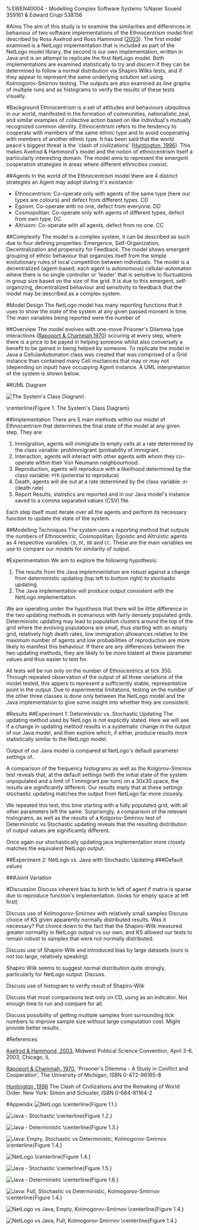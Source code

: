 %SWEN40004 - Modelling Complex Software Systems
%Naser Soueid 359161 & Edward Crupi 538156

#Aims
The aim of this study is to examine the similarities and differences in behaviour of two software implementations of the Ethnocentrism model first described by Ross Axelrod and Ross Hammond ([2003](#references)). The first model examined is a NetLogo implementation that is included as part of the NetLogo model library, the second is our own implementation, written in Java and is an attempt to replicate the first NetLogo model. Both implementations are examined statistically to try and discern if they can be determined to follow a normal distribution via Shapiro Wilks tests, and if they appear to represent the same underlying solution set using Kolmogorov-Smirnov testing. The outputs are also examined as line graphs of multiple runs and as histograms to verify the results of these tests visually.

#Background
Ethnocentrism is a set of attitudes and behaviours ubiquitous in our world, manifested in the formation of communities, nationalistic zeal, and similar examples of collective action based on like individual's mutually recognized common identity. Ethnocentrism refers to the tendency to cooperate with members of the same ethnic type and to avoid cooperating with members of another ethnic type. It has been said that the world peace's biggest threat is the 'clash of civilizations' ([Huntington, 1996](#references)). This makes Axelrod & Hammond's model and the notion of ethnocentrism itself a particularly interesting domain. The model aims to represent the emergent cooperation strategies in areas where different ethnicities coexist.

##Agents
In the world of the Ethnocentrism model there are 4 distinct strategies an Agent may adopt during it's existance:

- Ethnocentrism: Co-operate only with agents of the same type (here our types are colours) and defect from different types. CD
- Egoism: Co-operate with no one, defect from everyone. DD
- Cosmopolitan: Co-operate only with agents of different types, defect from own type. DC
- Altruism: Co-operate with all agents, defect from no one. CC

##Complexity
The model is a complex system, it can be described as such due to four defining properties: Emergence, Self-Organization, Decentralization and propensity for Feedback.  The model shows emergent grouping of ethnic behaviour that organizes itself from the simple evolutionary rules of local competition between individuals. The model is a decentralized (agent-based, each agent is autonomous) cellular-automaton where there is no single controller or 'leader' that is sensitive to fluctuations in group size based on the size of the grid. It is due to this emergent, self-organizing, decentralized behaviour and sensitivity to feedback that the model may be described as a complex system. 

#Model Design
The NetLogo model has many reporting functions that it uses to show the state of the system at any given passed moment in time. The main variables being reported were the number of 

##Overview
The model evolves with one-move Prisoner's Dilemma type interactions ([Rapoport & Chammah,1970](#references)) occuring at every step, where there is a price to be payed in helping someone whilst also conversely a benefit to be gained in being helped by someone. To replicate the model in Java a CellularAutomaton class was created that was comprised of a Grid instance than contained many Cell insctances that may or may not (depending on input) have occupying Agent instance. A UML interpretation of the system is shown below.

##UML Diagram

![The System's Class Diagram](Diagram.png)\

\centerline{Figure 1. The System's Class Diagram}

##Implementation
There are 5 main methods within our model of Ethnocentrism that determines the final state of the model at any given step. They are:

1. Immigration, agents will immigrate to empty cells at a rate determined by the class variable: probImmigrant (probability of immigrant.
2. Interaction, agents will interact with other agents with whom they co-operate within their Von Neumann neighbourhood.
3. Reproduction, agents will reproduce with a likelihood determined by the class variable: `PTR` (potential to reproduce)
4. Death, agents will die out at a rate determined by the class variable: `dr` (death rate)
5. Report Results, statistics are reported and in our Java model's instance saved to a comma separated values (CSV) file.

Each step itself must iterate over all the agents and perform its necessary function to update the state of the system.

##Modelling Techniques
The system uses a reporting method that outputs the numbers of Ethnocentric, Cosmopolitan, Egoistic and Altruistic agents as 4 respective variables: `CD`, `DC`, `DD` and `CC`. These are the main variables we use to compare our models for similarity of output.

#Experimentation
We aim to explore the following hypothesis:

1. The results from the Java implemnentation are robust against a change from deterministic updating (top left to bottom right) to stochastic updating.
2. The Java implementation will produce output consistent with the NetLogo implementation.

We are operating under the hypothesis that there will be little difference in the two updating methods in scenarious with fairly densely populated grids. Deterministic updating may lead to population clusters around the top of the grid where the evolving populations are small, thus starting with an empty grid, relatively high death rates, low immigration allowances relative to the maximum number of agents and low probabilities of reproduction are more likely to manifest this behaviour. If there are any differences between the two updating methods, they are likely to be more blatent at these parameter values and thus easier to test for.

All tests will be run only on the number of Ethnocentrics at tick 350. Through repeated observation of the output of all three variations of the model tested, this appers to represent a sufficiently stable, representative point in the output. Due to experimental limitations, testing on the number of the other three classes is done only between the NetLogo model and the Java implementation to give some insight into whether they are consistent. 

#Results
##Experiment 1: Deterministic vs. Stochastic Updating
The updating method used by NetLogo is not explicitly stated. Here we will see if a change in updating method results in a systematic change in the output of our Java model, and then explore which, if either, produce results more statistically similar to the NetLogo model.

Output of our Java model is compared at NetLogo's default parameter settings of..

A comparison of the frequency histograms as well as the Kolgorov-Smirnov test reveals that, at the default settings (with the initial state of the system unpopulated and a limit of 1 immigrant per turn) on a 30x30 space, the results are significantly different. Our results imply that at these settings stochastic updating matches the output from NetLogo far more closesly. 

We repeated this test, this time starting with a fully populated grid, with all other parameters left the same. Surprisingly, a comparison of the relevant histograms, as well as the results of a Kolgorov-Smirnov test of Deterministic vs Stochastic updating reveals that the resulting distribution of output values are significantly different. 

Once again our stochastically updating java implementation more closely matches the equivalent NetLogo output.

##Experiment 2: NetLogo vs. Java with Stochastic Updating
###Default values



###Joint Variation



#Discussion
Discuss inherent bias to birth to left of agent if matrix is sparse due to reproduce function's implementation. (looks for empty space at left first)

Discuss use of Kolmogorov-Smirnov with relatively small samples
Discuss choice of KS given apparently normally distributed results. Was it necessary? Put choice down to the fact that the Shapiro-Wilk measured greater normality in NetLogo output vs our own, and KS allowed our tests to remain robust to samples that were not normally distributed. 

Discuss use of Shapiro-Wilk and introduced bias by large datasets (ours is not too large, relatively speaking)

Shapiro Wilk seems to suggest normal distribution quite strongly, particularly for NetLogo output. Discuss.


Discuss use of histogram to verify result of Shapiro-Wilk

Discuss that most comparisons test only on CD, using as an indicator. Not enough time to run and compare for all. 

Discuss possibility of getting multiple samples from surrounding tick numbers to improve sample size without large computation cost. Might provide better 
results.

#References

[Axelrod & Hammond, 2003](http://www-personal.umich.edu/~axe/research/AxHamm_Ethno.pdf), Midwest Political Science Convention, April 3-6, 2003, Chicago, IL

[Rapoport & Chammah, 1970](http://www.press.umich.edu/pdf/9780472061655-fm.pdf), 'Prisoner's Dilemma - A Study in Conflict and Cooperation', The University of Michigan, ISBN 0-472-96165-8

[Huntington, 1996](http://www.academia.edu/4610592/Samuel_P_Huntington_The_Clash_of_Civilizations_and_the_Remaking_of_World_Order_1996) The Clash of Civilizations and the Remaking of World
Order. New York: Simon and Schuster, ISBN 0-684-81164-2


#Appendix
![NetLogo](Histograms/NetLogoEmptyDefaultHistogram.png)
\centerline{Figure 1.1.}

![Java - Stochastic](Histograms/JavaStochEmptyDefaultHistogram.png)
\centerline{Figure 1.2.}

![Java - Deterministic](Histograms/JavaDetEmptyDefaultHistogram.png)
\centerline{Figure 1.3.}

![Java: Empty, Stochastic vs Deterministic, Kolmogorov-Smirnov](Tables/StochvsDetEmptyKS.png)
\centerline{Figure 1.4.}

![NetLogo](Histograms/NetLogoFullDefault.png)
\centerline{Figure 1.4.}

![Java - Stochastic](Histograms/JavaFullStochasticDefault.png)
\centerline{Figure 1.5.}

![Java - Deterministic](Histograms/JavaFullDeterministicDefault.png)
\centerline{Figure 1.6.}

![Java: Full, Stochastic vs Deterministic, Kolmogorov-Smirnov](Tables/KSJavaDetvsJavaStochDefaultFull.png)
\centerline{Figure 1.4.}

![NetLogo vs Java, Empty, Kolmogorov-Smirnov](Tables/NetLogoJavaDefaultEmptyKS.png)
\centerline{Figure 1.4.}

![NetLogo vs Java, Full, Kolmogorov-Smirnov](Tables/KSNetLogoJavaDefaultFull.png)
\centerline{Figure 1.4.}